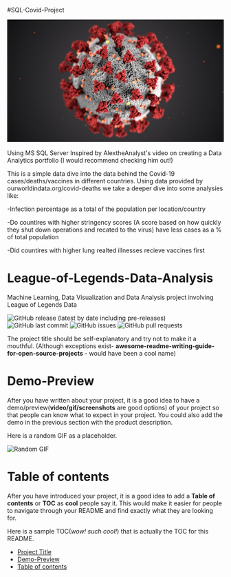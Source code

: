 #SQL-Covid-Project

<!-- Add banner here -->
![Banner](https://github.com/zachmort/SQL-Covid-Project/blob/main/covid_picture.jfif)

Using MS SQL Server 
 Inspired by AlextheAnalyst's video on creating a Data Analytics portfolio (I would recommend checking him out!)

This is a simple data dive into the data behind the Covid-19 cases/deaths/vaccines in different countries. Using data provided by ourworldindata.org/covid-deaths we take a deeper dive into some analysies like:

-Infection percentage as a total of the population per location/country

-Do countires with higher stringency scores (A score based on how quickly they shut down operations and recated to the virus) have less cases as a % of total population

-Did countires with higher lung realted illnesses recieve vaccines first

# League-of-Legends-Data-Analysis
Machine Learning, Data Visualization and Data Analysis project involving League of Legends Data

![GitHub release (latest by date including pre-releases)](https://img.shields.io/github/v/release/zachmort/SQL-Covid-Projectinclude_prereleases)
![GitHub last commit](https://img.shields.io/github/last-commit/zachmort/SQL-Covid-Project)
![GitHub issues](https://img.shields.io/github/issues-raw/zachmort/SQL-Covid-Project)
![GitHub pull requests](https://img.shields.io/github/issues-pr/zachmort/SQL-Covid-Project)

<!-- Describe your project in brief -->

The project title should be self-explanatory and try not to make it a mouthful. (Although exceptions exist- **awesome-readme-writing-guide-for-open-source-projects** - would have been a cool name)

# Demo-Preview
<!-- Add a demo for your project -->

After you have written about your project, it is a good idea to have a demo/preview(**video/gif/screenshots** are good options) of your project so that people can know what to expect in your project. You could also add the demo in the previous section with the product description.

Here is a random GIF as a placeholder.

![Random GIF](https://media.giphy.com/media/ZVik7pBtu9dNS/giphy.gif)

# Table of contents

After you have introduced your project, it is a good idea to add a **Table of contents** or **TOC** as **cool** people say it. This would make it easier for people to navigate through your README and find exactly what they are looking for.

Here is a sample TOC(*wow! such cool!*) that is actually the TOC for this README.

- [Project Title](##SQL-Covid-Project)
- [Demo-Preview](#demo-preview)
- [Table of contents](#table-of-contents)
